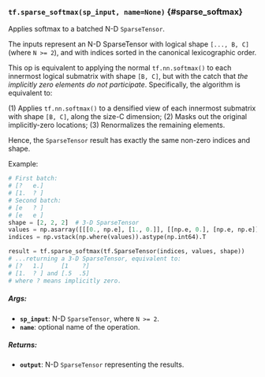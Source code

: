 ### `tf.sparse_softmax(sp_input, name=None)` {#sparse_softmax}

Applies softmax to a batched N-D `SparseTensor`.

The inputs represent an N-D SparseTensor  with logical shape `[..., B, C]`
(where `N >= 2`), and with indices sorted in the canonical lexicographic
order.

This op is equivalent to applying the normal `tf.nn.softmax()` to each
innermost logical submatrix with shape `[B, C]`, but with the catch that *the
implicitly zero elements do not participate*.  Specifically, the algorithm is
equivalent to:

  (1) Applies `tf.nn.softmax()` to a densified view of each innermost
      submatrix with shape `[B, C]`, along the size-C dimension;
  (2) Masks out the original implicitly-zero locations;
  (3) Renormalizes the remaining elements.

Hence, the `SparseTensor` result has exactly the same non-zero indices and
shape.

Example:
```python
# First batch:
# [?   e.]
# [1.  ? ]
# Second batch:
# [e   ? ]
# [e   e ]
shape = [2, 2, 2]  # 3-D SparseTensor
values = np.asarray([[[0., np.e], [1., 0.]], [[np.e, 0.], [np.e, np.e]]])
indices = np.vstack(np.where(values)).astype(np.int64).T

result = tf.sparse_softmax(tf.SparseTensor(indices, values, shape))
# ...returning a 3-D SparseTensor, equivalent to:
# [?   1.]     [1    ?]
# [1.  ? ] and [.5  .5]
# where ? means implicitly zero.
```

##### Args:


*  <b>`sp_input`</b>: N-D `SparseTensor`, where `N >= 2`.
*  <b>`name`</b>: optional name of the operation.

##### Returns:


*  <b>`output`</b>: N-D `SparseTensor` representing the results.

